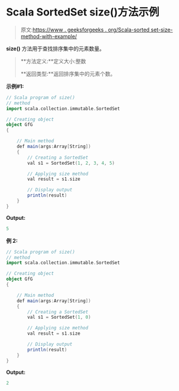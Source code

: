 # Scala SortedSet size()方法示例

> 原文:[https://www . geeksforgeeks . org/Scala-sorted set-size-method-with-example/](https://www.geeksforgeeks.org/scala-sortedset-size-method-with-example/)

**size()** 方法用于查找排序集中的元素数量。

> **方法定义:**定义大小:整数
> 
> **返回类型:**返回排序集中的元素个数。

**示例#1:**

```scala
// Scala program of size() 
// method 
import scala.collection.immutable.SortedSet

// Creating object 
object GfG 
{ 

    // Main method 
    def main(args:Array[String]) 
    { 
        // Creating a SortedSet 
        val s1 = SortedSet(1, 2, 3, 4, 5) 

        // Applying size method 
        val result = s1.size

        // Display output
        println(result)
    } 
} 
```

**Output:**

```scala
5

```

**例 2:**

```scala
// Scala program of size() 
// method 
import scala.collection.immutable.SortedSet

// Creating object 
object GfG 
{ 

    // Main method 
    def main(args:Array[String]) 
    { 
        // Creating a SortedSet 
        val s1 = SortedSet(1, 0) 

        // Applying size method 
        val result = s1.size

        // Display output
        println(result)
    } 
} 
```

**Output:**

```scala
2

```